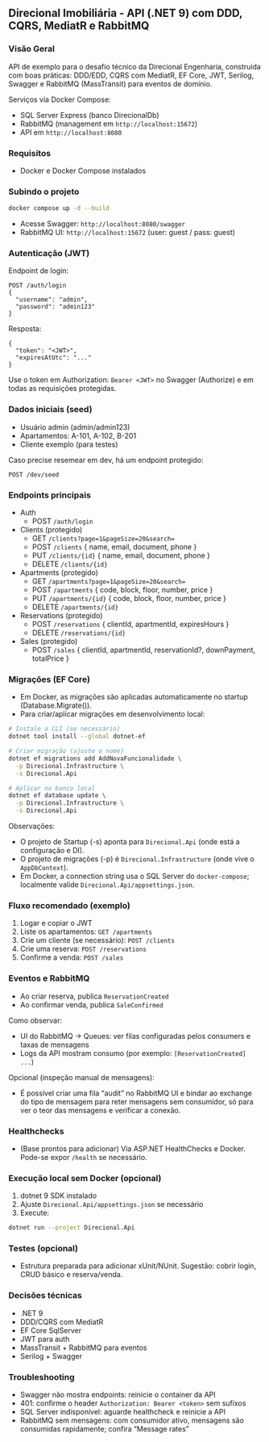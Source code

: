 ## Direcional Imobiliária - API (.NET 9) com DDD, CQRS, MediatR e RabbitMQ

### Visão Geral
API de exemplo para o desafio técnico da Direcional Engenharia, construída com boas práticas: DDD/EDD, CQRS com MediatR, EF Core, JWT, Serilog, Swagger e RabbitMQ (MassTransit) para eventos de domínio.

Serviços via Docker Compose:
- SQL Server Express (banco DirecionalDb)
- RabbitMQ (management em `http://localhost:15672`)
- API em `http://localhost:8080`

### Requisitos
- Docker e Docker Compose instalados

### Subindo o projeto
```bash
docker compose up -d --build
```

- Acesse Swagger: `http://localhost:8080/swagger`
- RabbitMQ UI: `http://localhost:15672` (user: guest / pass: guest)

### Autenticação (JWT)
Endpoint de login:
```
POST /auth/login
{
  "username": "admin",
  "password": "admin123"
}
```
Resposta:
```
{
  "token": "<JWT>",
  "expiresAtUtc": "..."
}
```
Use o token em Authorization: `Bearer <JWT>` no Swagger (Authorize) e em todas as requisições protegidas.

### Dados iniciais (seed)
- Usuário admin (admin/admin123)
- Apartamentos: A-101, A-102, B-201
- Cliente exemplo (para testes) 

Caso precise resemear em dev, há um endpoint protegido:
```
POST /dev/seed
```

### Endpoints principais
- Auth
  - POST `/auth/login`
- Clients (protegido)
  - GET `/clients?page=1&pageSize=20&search=`
  - POST `/clients` { name, email, document, phone }
  - PUT `/clients/{id}` { name, email, document, phone }
  - DELETE `/clients/{id}`
- Apartments (protegido)
  - GET `/apartments?page=1&pageSize=20&search=`
  - POST `/apartments` { code, block, floor, number, price }
  - PUT `/apartments/{id}` { code, block, floor, number, price }
  - DELETE `/apartments/{id}`
- Reservations (protegido)
  - POST `/reservations` { clientId, apartmentId, expiresHours }
  - DELETE `/reservations/{id}`
- Sales (protegido)
  - POST `/sales` { clientId, apartmentId, reservationId?, downPayment, totalPrice }

### Migrações (EF Core)
- Em Docker, as migrações são aplicadas automaticamente no startup (Database.Migrate()).
- Para criar/aplicar migrações em desenvolvimento local:
```bash
# Instale a CLI (se necessário)
dotnet tool install --global dotnet-ef

# Criar migração (ajuste o nome)
dotnet ef migrations add AddNovaFuncionalidade \
  -p Direcional.Infrastructure \
  -s Direcional.Api

# Aplicar no banco local
dotnet ef database update \
  -p Direcional.Infrastructure \
  -s Direcional.Api
```
Observações:
- O projeto de Startup (-s) aponta para `Direcional.Api` (onde está a configuração e DI).
- O projeto de migrações (-p) é `Direcional.Infrastructure` (onde vive o `AppDbContext`).
- Em Docker, a connection string usa o SQL Server do `docker-compose`; localmente valide `Direcional.Api/appsettings.json`.

### Fluxo recomendado (exemplo)
1) Logar e copiar o JWT
2) Liste os apartamentos: `GET /apartments`
3) Crie um cliente (se necessário): `POST /clients`
4) Crie uma reserva: `POST /reservations`
5) Confirme a venda: `POST /sales`

### Eventos e RabbitMQ
- Ao criar reserva, publica `ReservationCreated`
- Ao confirmar venda, publica `SaleConfirmed`

Como observar:
- UI do RabbitMQ → Queues: ver filas configuradas pelos consumers e taxas de mensagens
- Logs da API mostram consumo (por exemplo: `[ReservationCreated] ...`)

Opcional (inspeção manual de mensagens):
- É possível criar uma fila “audit” no RabbitMQ UI e bindar ao exchange do tipo de mensagem para reter mensagens sem consumidor, só para ver o teor das mensagens e verificar a conexão.

### Healthchecks
- (Base prontos para adicionar) Via ASP.NET HealthChecks e Docker. Pode-se expor `/health` se necessário.

### Execução local sem Docker (opcional)
1) dotnet 9 SDK instalado
2) Ajuste `Direcional.Api/appsettings.json` se necessário
3) Execute:
```bash
dotnet run --project Direcional.Api
```

### Testes (opcional)
- Estrutura preparada para adicionar xUnit/NUnit. Sugestão: cobrir login, CRUD básico e reserva/venda.

### Decisões técnicas
- .NET 9
- DDD/CQRS com MediatR
- EF Core SqlServer
- JWT para auth
- MassTransit + RabbitMQ para eventos
- Serilog + Swagger

### Troubleshooting
- Swagger não mostra endpoints: reinicie o container da API
- 401: confirme o header `Authorization: Bearer <token>` sem sufixos
- SQL Server indisponível: aguarde healthcheck e reinicie a API
- RabbitMQ sem mensagens: com consumidor ativo, mensagens são consumidas rapidamente; confira “Message rates”